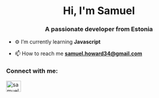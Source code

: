 <h1 align="center">Hi, I'm Samuel</h1>
<h3 align="center">A passionate developer from Estonia</h3>

- ⚙️ I’m currently learning **Javascript**

- 📫 How to reach me **samuel.howard34@gmail.com**

<h3 align="left">Connect with me:</h3>
<p align="left">
<a href="https://linkedin.com/in/samuel howard" target="blank"><img align="center" src="https://raw.githubusercontent.com/rahuldkjain/github-profile-readme-generator/master/src/images/icons/Social/linked-in-alt.svg" alt="samuel howard" height="30" width="40" /></a>
</p>
